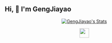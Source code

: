 ## Hi, 👋 I'm GengJiayao

<!--
**gengjiayao/gengjiayao** is a ✨ _special_ ✨ repository because its `README.md` (this file) appears on your GitHub profile.

Here are some ideas to get you started:

- 🔭 I’m currently working on ...
- 🌱 I’m currently learning ...
- 👯 I’m looking to collaborate on ...
- 🤔 I’m looking for help with ...
- 💬 Ask me about ...
- 📫 How to reach me: ...
- 😄 Pronouns: ...
- ⚡ Fun fact: ...
-->

<p align="center">
  <a href="https://github.com/gengjiayao" class="rich-diff-level-one">
    <img src="https://github-readme-stats.vercel.app/api?username=gengjiayao&title_color=333&text_color=777" alt="GengJiayao's Stats" >
    <!-- &hide=issues
    <img src="https://github-readme-stats.vercel.app/api?username=gengjiayao&hide=issues&title_color=333&text_color=777" alt="GengJiayao's Stats" >
    -->
  </a>
</p>

<p align="center">
  <a href="https://space.bilibili.com/323342686" target="_blank" alt="Bilibili" title="Bilibili">
    <img src="https://user-images.githubusercontent.com/29084184/166415345-91925d37-c66f-448f-8d75-c8355fe0b692.png" width="30px"/>
  </a>
